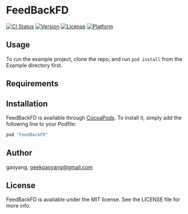 # FeedBackFD

[![CI Status](http://img.shields.io/travis/gaoyang/FeedBackFD.svg?style=flat)](https://travis-ci.org/gaoyang/FeedBackFD)
[![Version](https://img.shields.io/cocoapods/v/FeedBackFD.svg?style=flat)](http://cocoapods.org/pods/FeedBackFD)
[![License](https://img.shields.io/cocoapods/l/FeedBackFD.svg?style=flat)](http://cocoapods.org/pods/FeedBackFD)
[![Platform](https://img.shields.io/cocoapods/p/FeedBackFD.svg?style=flat)](http://cocoapods.org/pods/FeedBackFD)

## Usage

To run the example project, clone the repo, and run `pod install` from the Example directory first.

## Requirements

## Installation

FeedBackFD is available through [CocoaPods](http://cocoapods.org). To install
it, simply add the following line to your Podfile:

```ruby
pod "FeedBackFD"
```

## Author

gaoyang, geekgaoyang@gmail.com

## License

FeedBackFD is available under the MIT license. See the LICENSE file for more info.
